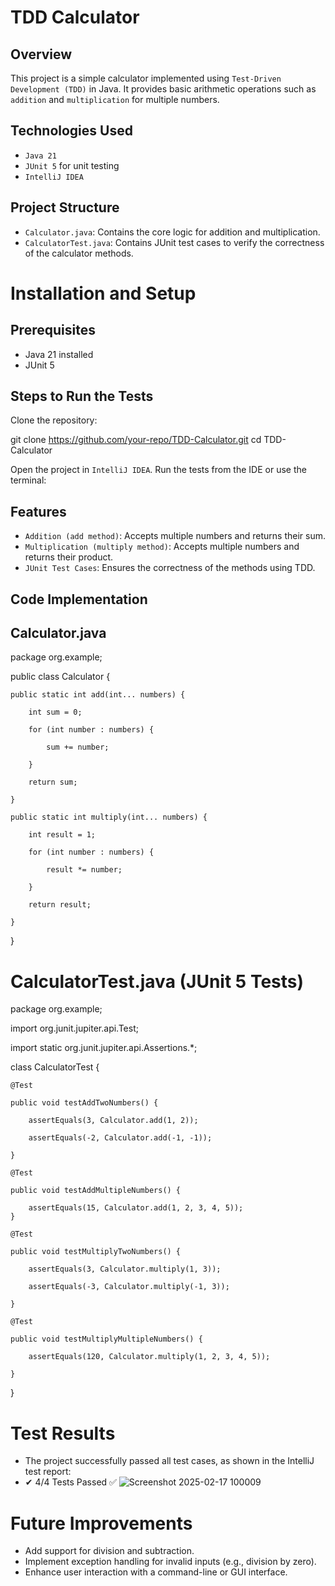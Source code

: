 # TDD Calculator

## Overview
This project is a simple calculator implemented using `Test-Driven Development (TDD)` in Java. It provides basic arithmetic operations such as `addition` and `multiplication` for multiple numbers.

## Technologies Used
* `Java 21`
* `JUnit 5` for unit testing
* `IntelliJ IDEA`

## Project Structure

* `Calculator.java`: Contains the core logic for addition and multiplication.
* `CalculatorTest.java`: Contains JUnit test cases to verify the correctness of the calculator methods.

# Installation and Setup

## Prerequisites
* Java 21 installed
* JUnit 5

## Steps to Run the Tests
Clone the repository:

git clone https://github.com/your-repo/TDD-Calculator.git
cd TDD-Calculator

Open the project in `IntelliJ IDEA`.
Run the tests from the IDE or use the terminal:

## Features
* `Addition (add method)`: Accepts multiple numbers and returns their sum.
* `Multiplication (multiply method)`: Accepts multiple numbers and returns their product.
* `JUnit Test Cases`: Ensures the correctness of the methods using TDD.

## Code Implementation

## Calculator.java

package org.example;

public class Calculator {

    public static int add(int... numbers) {
    
        int sum = 0;
        
        for (int number : numbers) {
        
            sum += number;
            
        }
        
        return sum;
        
    }

    public static int multiply(int... numbers) {
    
        int result = 1;
        
        for (int number : numbers) {
        
            result *= number;
            
        }
        
        return result;
        
    }
    
}

# CalculatorTest.java (JUnit 5 Tests)

package org.example;

import org.junit.jupiter.api.Test;

import static org.junit.jupiter.api.Assertions.*;

class CalculatorTest {

    @Test
    
    public void testAddTwoNumbers() {
    
        assertEquals(3, Calculator.add(1, 2));
        
        assertEquals(-2, Calculator.add(-1, -1));
        
    }

    @Test
    
    public void testAddMultipleNumbers() {
    
        assertEquals(15, Calculator.add(1, 2, 3, 4, 5));
    }

    @Test
    
    public void testMultiplyTwoNumbers() {
    
        assertEquals(3, Calculator.multiply(1, 3));
        
        assertEquals(-3, Calculator.multiply(-1, 3));
        
    }

    @Test
    
    public void testMultiplyMultipleNumbers() {
    
        assertEquals(120, Calculator.multiply(1, 2, 3, 4, 5));
        
    }
    
}

# Test Results
* The project successfully passed all test cases, as shown in the IntelliJ test report:
* ✔ 4/4 Tests Passed ✅
![Screenshot 2025-02-17 100009](https://github.com/user-attachments/assets/17e86ef4-8787-47bc-a1da-3621df5ee5ac)


# Future Improvements
* Add support for division and subtraction.
* Implement exception handling for invalid inputs (e.g., division by zero).
* Enhance user interaction with a command-line or GUI interface.
